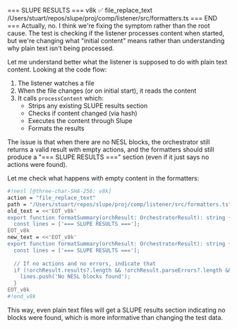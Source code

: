 === SLUPE RESULTS ===
v8k ✅ file_replace_text /Users/stuart/repos/slupe/proj/comp/listener/src/formatters.ts
=== END ===
Actually, no. I think we're fixing the symptom rather than the root cause. The test is checking if the listener processes content when started, but we're changing what "initial content" means rather than understanding why plain text isn't being processed.

Let me understand better what the listener is supposed to do with plain text content. Looking at the code flow:

1. The listener watches a file
2. When the file changes (or on initial start), it reads the content
3. It calls `processContent` which:
   - Strips any existing SLUPE results section
   - Checks if content changed (via hash)
   - Executes the content through Slupe
   - Formats the results

The issue is that when there are no NESL blocks, the orchestrator still returns a valid result with empty actions, and the formatters should still produce a "=== SLUPE RESULTS ===" section (even if it just says no actions were found).

Let me check what happens with empty content in the formatters:

```sh nesl
#!nesl [@three-char-SHA-256: v8k]
action = "file_replace_text"
path = "/Users/stuart/repos/slupe/proj/comp/listener/src/formatters.ts"
old_text = <<'EOT_v8k'
export function formatSummary(orchResult: OrchestratorResult): string {
  const lines = ['=== SLUPE RESULTS ==='];
EOT_v8k
new_text = <<'EOT_v8k'
export function formatSummary(orchResult: OrchestratorResult): string {
  const lines = ['=== SLUPE RESULTS ==='];
  
  // If no actions and no errors, indicate that
  if (!orchResult.results?.length && !orchResult.parseErrors?.length && !orchResult.hookErrors?.before?.length) {
    lines.push('No NESL blocks found');
  }
EOT_v8k
#!end_v8k
```

This way, even plain text files will get a SLUPE results section indicating no blocks were found, which is more informative than changing the test data.